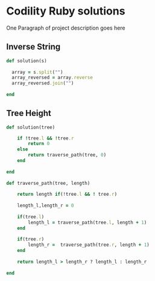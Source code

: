 # Codility Ruby solutions

One Paragraph of project description goes here

## Inverse String
```ruby
def solution(s)
  
  array = s.split("")
  array_reversed = array.reverse
  array_reversed.join("")
  
end
```


## Tree Height
```ruby
def solution(tree)

	if !tree.l && !tree.r
		return 0
	else
		return traverse_path(tree, 0)
	end
	
end
	
def traverse_path(tree, length)
	
	return length if(!tree.l && ! tree.r)
	
	length_l,length_r = 0
		
	if(tree.l)
		length_l = traverse_path(tree.l, length + 1)
	end
	
	if(tree.r)
		length_r =  traverse_path(tree.r, length + 1)
	end
		
	return length_l > length_r ? length_l : length_r
	
end
```
